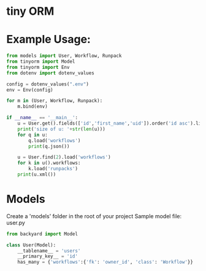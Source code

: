 # tiny ORM

# Example Usage:
~~~python
from models import User, Workflow, Runpack
from tinyorm import Model
from tinyorm import Env
from dotenv import dotenv_values

config = dotenv_values(".env")
env = Env(config)

for m in (User, Workflow, Runpack):
    m.bind(env)

if __name__ == '__main__':
    u = User.get().fields(['id','first_name','uid']).order('id asc').limit(10)
    print('size of u: '+str(len(u)))
    for q in u:
        q.load('workflows')
        print(q.json())

    u = User.find(2).load('workflows')
    for k in u().workflows:
        k.load('runpacks')
    print(u.xml())
~~~

# Models
Create a 'models' folder in the root of your project
Sample model file: user.py
~~~python
from backyard import Model

class User(Model):
    __tablename__ = 'users'
    __primary_key__ = 'id'
    has_many = {'workflows':{'fk': 'owner_id', 'class': 'Workflow'}}
~~~
